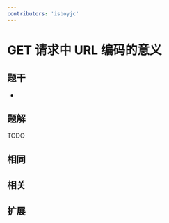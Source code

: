 ```yaml
---
contributors: 'isboyjc'
---
```


# GET 请求中 URL 编码的意义


## 题干

- 



## 题解

<!-- ::: details 点我查看题解 -->

  TODO

<!-- ::: -->



## 相同


## 相关


## 扩展

